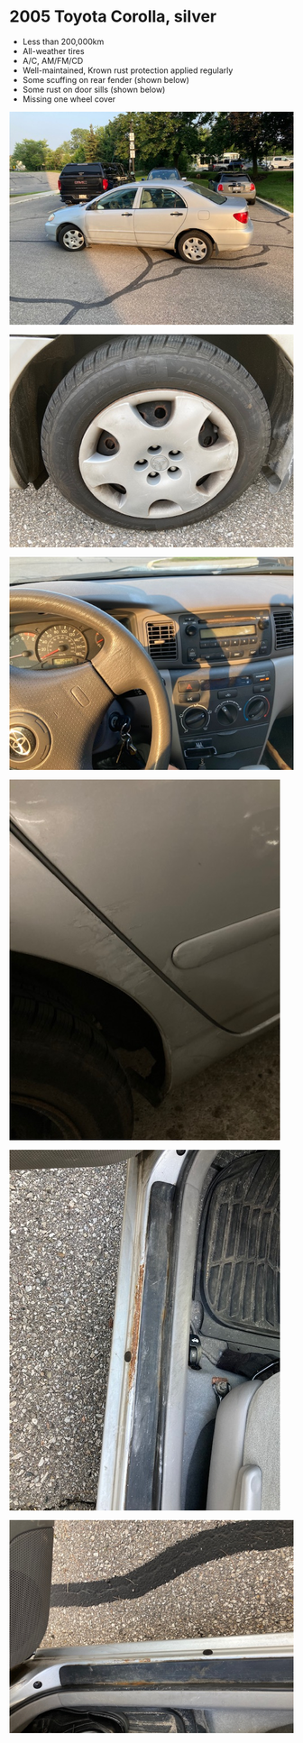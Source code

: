 # 2005 Toyota Corolla, silver

- Less than 200,000km
- All-weather tires
- A/C, AM/FM/CD
- Well-maintained, Krown rust protection applied regularly
- Some scuffing on rear fender (shown below)
- Some rust on door sills (shown below)
- Missing one wheel cover

![Corolla-side][Corolla-side]

![Corolla-tires][Corolla-tires]

![Corolla-dash][Corolla-dash]

![Corolla-fender][Corolla-fender]

![Corolla-driver-step][Corolla-driver-step]

![Corolla-passenger-step][Corolla-passenger-step]

[Corolla-side]: ./Corolla-side.jpg "Side view"
[Corolla-tires]: ./Corolla-tires.jpg "Tires"
[Corolla-dash]: ./Corolla-dash.jpg "Dash"
[Corolla-fender]: ./Corolla-fender.jpg "Fender"
[Corolla-driver-step]: ./Corolla-driver-step.jpg "Driver step"
[Corolla-passenger-step]: ./Corolla-passenger-step.jpg "Passenger step"

